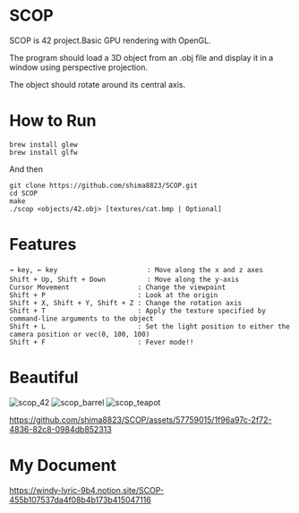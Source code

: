 # SCOP
SCOP is 42 project.Basic GPU rendering with OpenGL.

The program should load a 3D object from an .obj file and display it in a window using perspective projection.

The object should rotate around its central axis.

# How to Run
```
brew install glew
brew install glfw
```
And then
```
git clone https://github.com/shima8823/SCOP.git
cd SCOP
make
./scop <objects/42.obj> [textures/cat.bmp | Optional]
```

# Features
```
→ key, ← key                   　　: Move along the x and z axes
Shift + Up, Shift + Down       　　: Move along the y-axis
Cursor Movement                 : Change the viewpoint
Shift + P                       : Look at the origin
Shift + X, Shift + Y, Shift + Z : Change the rotation axis
Shift + T                       : Apply the texture specified by command-line arguments to the object
Shift + L                       : Set the light position to either the camera position or vec(0, 100, 100)
Shift + F                       : Fever mode!!
```

# Beautiful 
![scop_42](https://github.com/shima8823/SCOP/assets/57759015/c2c9d82f-1a3e-4c60-9e5b-c1116f37d9e5) ![scop_barrel](https://github.com/shima8823/SCOP/assets/57759015/b31ddf91-3476-4570-be9e-f85a5b1a3dd6)
![scop_teapot](https://github.com/shima8823/SCOP/assets/57759015/69b69f24-65e8-42cd-a11b-c559e55ce422)

https://github.com/shima8823/SCOP/assets/57759015/1f96a97c-2f72-4836-82c8-0984db852313

# My Document
https://windy-lyric-9b4.notion.site/SCOP-455b107537da4f08b4b173b415047116

